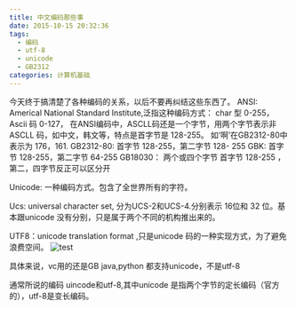 ```yaml
---
title: 中文编码那些事
date: 2015-10-15 20:32:36
tags:
  - 编码
  - utf-8
  - unicode
  - GB2312
categories: 计算机基础
---
```



今天终于搞清楚了各种编码的关系，以后不要再纠结这些东西了。
ANSI:   Americal   National   Standard  Institute,泛指这种编码方式：
	   char 型 0-255，Ascii 码 0-127，
	   在ANSI编码中，ASCLL码还是一个字节，用两个字节表示非ASCLL 码，如中文，韩文等，特点是首字节是 128-255。	   如‘啊’在GB2312-80中表示为 176，161.
	   GB2312-80:  首字节 128-255，第二字节 128- 255
	   GBK:             首字节 128-255，第二字节  64-255
	   GB18030：   两个或四个字节          首字节 128-255 ，第二，四字节反正可以区分开

Unicode: 一种编码方式。包含了全世界所有的字符。


Ucs:   universal   character   set, 分为UCS-2和UCS-4.分别表示 16位和 32 位。基本跟unicode 没有分别，只是属于两个不同的机构推出来的。
 

UTF8：unicode  translation  format ,只是unicode 码的一种实现方式，为了避免浪费空间。
![test](http://img.blog.csdn.net/20151018142052606)

具体来说，vc用的还是GB
java,python 都支持unicode，不是utf-8

 通常所说的编码 uincode和utf-8,其中unicode 是指两个字节的定长编码（官方的），utf-8是变长编码。